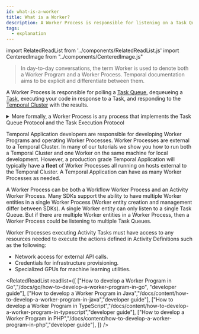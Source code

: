 ```yaml
---
id: what-is-a-worker
title: What is a Worker?
description: A Worker Process is responsible for listening on a Task Queue, dequeueing a Task, executing your code in response to a Task, and responding to the Temporal Server with the results.
tags:
  - explanation
---
```


import RelatedReadList from '../components/RelatedReadList.js'
import CenteredImage from "../components/CenteredImage.js"

> In day-to-day conversations, the term Worker is used to denote both a Worker Program and a Worker Process.
> Temporal documentation aims to be explicit and differentiate between them.

<CenteredImage
imagePath="/diagrams/worker-and-server-component.svg"
title="Component diagram of a Worker Process and the Temporal Server"
/>

A Worker Process is responsible for polling a [Task Queue](/docs/content/what-is-a-task-queue), dequeueing a [Task](/docs/content/what-is-a-task), executing your code in response to a Task, and responding to the [Temporal Cluster](#) with the results.

<details>
<summary>
More formally, a Worker Process is any process that implements the Task Queue Protocol and the Task Execution Protocol
</summary>

- A Worker Process is a Workflow Worker Process if that process implements the [Workflow Task Queue Protocol](#) and executes the [Workflow Task Execution Protocol](#) to make progress on a [Workflow Execution](#).
  A Workflow Worker Process can listen on an arbitrary number of Workflow Task Queues and can execute an arbitrary number of Workflow Tasks.
- A Worker Process is an Activity Worker Process if that process implements the [Activity Task Queue Protocol](#) and executes the [Activity Task Processing Protocol](#) to make progress on an [Activity Execution](#).
  An Activity Worker Process can listen on an arbitrary number of Activity Task Queues and can execute an arbitrary number of Activity Tasks.

</details>

Temporal Application developers are responsible for developing Worker Programs and operating Worker Processes.
Worker Processes are external to a Temporal Cluster.
In many of our tutorials we show you how to run both a Temporal Cluster and one Worker on the same machine for local development.
However, a production grade Temporal Application will typically have a **fleet** of Worker Processes all running on hosts external to the Temporal Cluster.
A Temporal Application can have as many Worker Processes as needed.

A Worker Process can be both a Workflow Worker Process and an Activity Worker Process.
Many SDKs support the ability to have multiple Worker entities in a single Worker Process (Worker entity creation and management differ between SDKs).
A single Worker entity can only listen to a single Task Queue.
But if there are multiple Worker entities in a Worker Process, then a Worker Process could be listening to multiple Task Queues.

<CenteredImage
imagePath="/diagrams/worker-and-server-entity-relationship.svg"
imageSize="100"
title="Entity relationship diagram (meta model) of Worker Processes, Task Queues, and Tasks"
/>

Worker Processes executing Activity Tasks must have access to any resources needed to execute the actions defined in Activity Definitions such as the following:

- Network access for external API calls.
- Credentials for infrastructure provisioning.
- Specialized GPUs for machine learning utilities.

<RelatedReadList
readlist={[
["How to develop a Worker Program in Go","/docs/go/how-to-develop-a-worker-program-in-go", "developer guide"],
["How to develop a Worker Program in Java","/docs/content/how-to-develop-a-worker-program-in-java","developer guide"],
["How to develop a Worker Program in TypeScript","/docs/content/how-to-develop-a-worker-program-in-typescript","developer guide"],
["How to develop a Worker Program in PHP","/docs/content/how-to-develop-a-worker-program-in-php","developer guide"],
]}
/>
